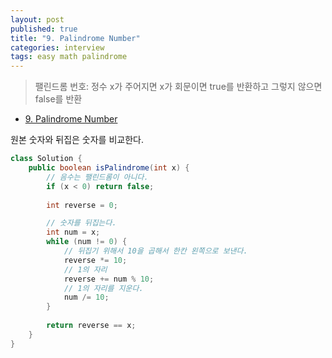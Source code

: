 ```yaml
---
layout: post
published: true
title: "9. Palindrome Number"
categories: interview
tags: easy math palindrome
---
```


> 팰린드롬 번호: 정수 x가 주어지면 x가 회문이면 true를 반환하고 그렇지 않으면 false를 반환

- [9. Palindrome Number](https://leetcode.com/problems/palindrome-number/)

원본 숫자와 뒤집은 숫자를 비교한다.

```java
class Solution {
    public boolean isPalindrome(int x) {
        // 음수는 팰린드롬이 아니다.
        if (x < 0) return false;
        
        int reverse = 0;

        // 숫자를 뒤집는다.
        int num = x;
        while (num != 0) {
            // 뒤집기 위해서 10을 곱해서 한칸 왼쪽으로 보낸다.
            reverse *= 10;
            // 1의 자리
            reverse += num % 10;
            // 1의 자리를 지운다. 
            num /= 10;
        }
        
        return reverse == x;
    }
}
```